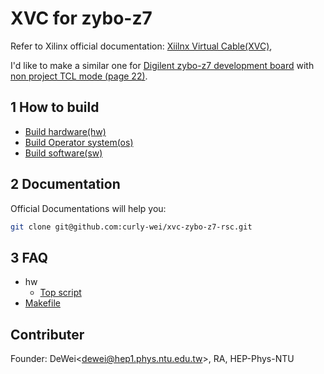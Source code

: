 # XVC for zybo-z7

Refer to Xilinx official documentation:
[Xiilnx Virtual Cable(XVC)](https://tinyurl.com/335zc6x5),

I'd like to make a similar one for
[Digilent zybo-z7 development board](https://tinyurl.com/yrc5k3ux)
with [non project TCL mode (page 22)](https://tinyurl.com/4t8c6eux).

## 1 How to build

* [Build hardware(hw)](doc/build/build_hw.md)
* [Build Operator system(os)](doc/build/build_os.md)
* [Build software(sw)](doc/build/build_sw.md)

## 2 Documentation

Official Documentations will help you:

``` bash
git clone git@github.com:curly-wei/xvc-zybo-z7-rsc.git
```

## 3 FAQ

* hw
  * [Top script](doc/faq/hw_script_faq.md)
* [Makefile](doc/faq/makefile_faq.md)

## Contributer

Founder: DeWei\<dewei@hep1.phys.ntu.edu.tw\>, RA, HEP-Phys-NTU
